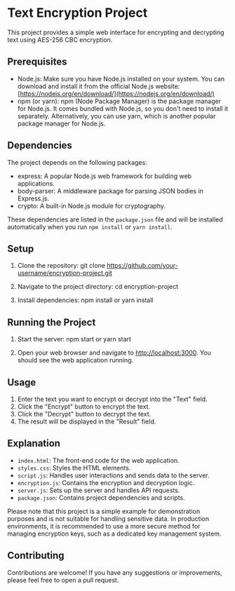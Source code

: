 # Text Encryption Project

This project provides a simple web interface for encrypting and decrypting text using AES-256 CBC encryption.

## Prerequisites

- Node.js: Make sure you have Node.js installed on your system. You can download and install it from the official Node.js website: [https://nodejs.org/en/download/](https://nodejs.org/en/download/)
- npm (or yarn): npm (Node Package Manager) is the package manager for Node.js. It comes bundled with Node.js, so you don't need to install it separately. Alternatively, you can use yarn, which is another popular package manager for Node.js.

## Dependencies

The project depends on the following packages:

- express: A popular Node.js web framework for building web applications.
- body-parser: A middleware package for parsing JSON bodies in Express.js.
- crypto: A built-in Node.js module for cryptography.

These dependencies are listed in the `package.json` file and will be installed automatically when you run `npm install` or `yarn install`.

## Setup

1. Clone the repository:
git clone https://github.com/your-username/encryption-project.git

2. Navigate to the project directory:
cd encryption-project

3. Install dependencies:
npm install
or
yarn install

## Running the Project

1. Start the server:
npm start
or
yarn start

2. Open your web browser and navigate to [http://localhost:3000](http://localhost:3000). You should see the web application running.

## Usage

1. Enter the text you want to encrypt or decrypt into the "Text" field.
2. Click the "Encrypt" button to encrypt the text.
3. Click the "Decrypt" button to decrypt the text.
4. The result will be displayed in the "Result" field.

## Explanation

- `index.html`: The front-end code for the web application.
- `styles.css`: Styles the HTML elements.
- `script.js`: Handles user interactions and sends data to the server.
- `encryption.js`: Contains the encryption and decryption logic.
- `server.js`: Sets up the server and handles API requests.
- `package.json`: Contains project dependencies and scripts.

Please note that this project is a simple example for demonstration purposes and is not suitable for handling sensitive data. In production environments, it is recommended to use a more secure method for managing encryption keys, such as a dedicated key management system.

## Contributing

Contributions are welcome! If you have any suggestions or improvements, please feel free to open a pull request.
